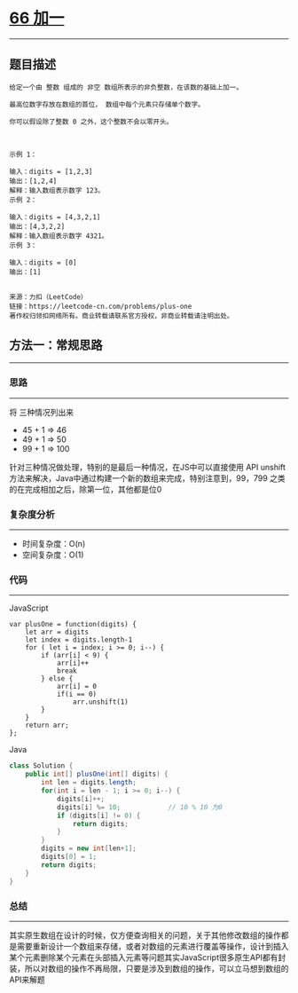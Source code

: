 # [66 加一](https://leetcode-cn.com/problems/plus-one/)

------

## 题目描述

```
给定一个由 整数 组成的 非空 数组所表示的非负整数，在该数的基础上加一。

最高位数字存放在数组的首位， 数组中每个元素只存储单个数字。

你可以假设除了整数 0 之外，这个整数不会以零开头。

 

示例 1：

输入：digits = [1,2,3]
输出：[1,2,4]
解释：输入数组表示数字 123。
示例 2：

输入：digits = [4,3,2,1]
输出：[4,3,2,2]
解释：输入数组表示数字 4321。
示例 3：

输入：digits = [0]
输出：[1]


来源：力扣（LeetCode）
链接：https://leetcode-cn.com/problems/plus-one
著作权归领扣网络所有。商业转载请联系官方授权，非商业转载请注明出处。
```

## 方法一：常规思路

------

### 思路

------

将 三种情况列出来

- 45  + 1  => 46
- 49 + 1 => 50
- 99 + 1 => 100

针对三种情况做处理，特别的是最后一种情况，在JS中可以直接使用 API unshift 方法来解决，Java中通过构建一个新的数组来完成，特别注意到，99，799 之类的在完成相加之后，除第一位，其他都是位0

### 复杂度分析

------

- 时间复杂度：O(n)
- 空间复杂度：O(1)

### 代码

------

JavaScript

```JS
var plusOne = function(digits) {
    let arr = digits
    let index = digits.length-1
    for ( let i = index; i >= 0; i--) {
        if (arr[i] < 9) {
            arr[i]++
            break
        } else {
            arr[i] = 0
            if(i == 0)
                arr.unshift(1)
        }
    }
    return arr;
};
```

Java

```Java
class Solution {
    public int[] plusOne(int[] digits) {
        int len = digits.length;
        for(int i = len - 1; i >= 0; i--) {
            digits[i]++;
            digits[i] %= 10;			// 10 % 10 为0
            if (digits[i] != 0) {
                return digits;
            }
        }
        digits = new int[len+1];
        digits[0] = 1;
        return digits;
    }
}
```

### **总结**

------

其实原生数组在设计的时候，仅方便查询相关的问题，关于其他修改数组的操作都是需要重新设计一个数组来存储，或者对数组的元素进行覆盖等操作，设计到插入某个元素删除某个元素在头部插入元素等问题其实JavaScript很多原生API都有封装，所以对数组的操作不再局限，只要是涉及到数组的操作，可以立马想到数组的API来解题